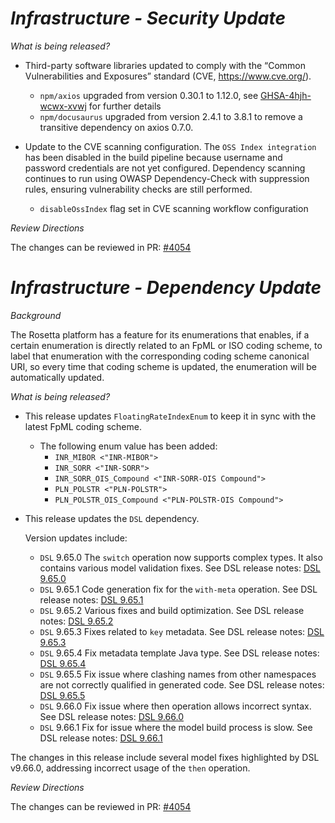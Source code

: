 # *Infrastructure - Security Update*

_What is being released?_

- Third-party software libraries updated to comply with the “Common Vulnerabilities and Exposures” standard (CVE, https://www.cve.org/).

   - `npm/axios` upgraded from version 0.30.1 to 1.12.0, see [GHSA-4hjh-wcwx-xvwj](https://github.com/advisories/GHSA-4hjh-wcwx-xvwj) for further details
   - `npm/docusaurus` upgraded from version 2.4.1 to 3.8.1 to remove a transitive dependency on axios 0.7.0.

- Update to the CVE scanning configuration. The `OSS Index integration` has been disabled in the build pipeline because username and password credentials are not yet configured. Dependency scanning continues to run using OWASP Dependency-Check with suppression rules, ensuring vulnerability checks are still performed.
   - `disableOssIndex` flag set in CVE scanning workflow configuration

_Review Directions_

The changes can be reviewed in PR: [#4054](https://github.com/finos/common-domain-model/pull/4054)

# _Infrastructure - Dependency Update_

_Background_

The Rosetta platform has a feature for its enumerations that enables, if a certain enumeration is directly related to an FpML or ISO coding scheme, to label that enumeration with the corresponding coding scheme canonical URI, so every time that coding scheme is updated, the enumeration will be automatically updated.

_What is being released?_

- This release updates `FloatingRateIndexEnum` to keep it in sync with the latest FpML coding scheme.
   * The following enum value has been added:
       * `INR_MIBOR <"INR-MIBOR">`
       * `INR_SORR <"INR-SORR">`
       * `INR_SORR_OIS_Compound <"INR-SORR-OIS Compound">`
       * `PLN_POLSTR <"PLN-POLSTR">`
       * `PLN_POLSTR_OIS_Compound <"PLN-POLSTR-OIS Compound">`

- This release updates the `DSL` dependency.

   Version updates include:
   - `DSL` 9.65.0 The `switch` operation now supports complex types. It also contains various model validation fixes. See DSL release notes: [DSL 9.65.0](https://github.com/finos/rune-dsl/releases/tag/9.65.0)
   - `DSL` 9.65.1 Code generation fix for the `with-meta` operation. See DSL release notes: [DSL 9.65.1](https://github.com/finos/rune-dsl/releases/tag/9.65.1)
   - `DSL` 9.65.2 Various fixes and build optimization. See DSL release notes: [DSL 9.65.2](https://github.com/finos/rune-dsl/releases/tag/9.65.2)
   - `DSL` 9.65.3 Fixes related to `key` metadata. See DSL release notes: [DSL 9.65.3](https://github.com/finos/rune-dsl/releases/tag/9.65.3)
   - `DSL` 9.65.4 Fix metadata template Java type. See DSL release notes: [DSL 9.65.4](https://github.com/finos/rune-dsl/releases/tag/9.65.4)
   - `DSL` 9.65.5 Fix issue where clashing names from other namespaces are not correctly qualified in generated code. See DSL release notes: [DSL 9.65.5](https://github.com/finos/rune-dsl/releases/tag/9.65.5)
   - `DSL` 9.66.0 Fix issue where then operation allows incorrect syntax. See DSL release notes: [DSL 9.66.0](https://github.com/finos/rune-dsl/releases/tag/9.66.0)
   - `DSL` 9.66.1 Fix for issue where the model build process is slow. See DSL release notes: [DSL 9.66.1](https://github.com/finos/rune-dsl/releases/tag/9.66.1)

The changes in this release include several model fixes highlighted by DSL v9.66.0, addressing incorrect usage of the `then` operation.

_Review Directions_

The changes can be reviewed in PR: [#4054](https://github.com/finos/common-domain-model/pull/4054)
